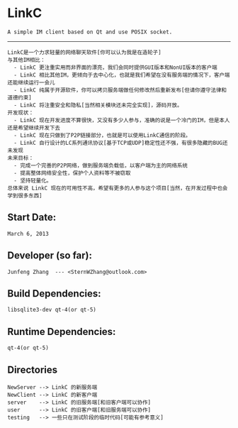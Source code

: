 
# LinkC
    A simple IM client based on Qt and use POSIX socket.
---
    LinkC是一个力求轻量的网络聊天软件[你可以认为我是在造轮子]
    与其他IM相比：
      - LinkC 更注重实用而非界面的漂亮，我们会同时提供GUI版本和NonUI版本的客户端
      - LinkC 相比其他IM，更倾向于去中心化，也就是我们希望在没有服务端的情况下，客户端还能继续运行一会儿
      - LinkC 纯属于开源软件，你可以拷贝服务端做任何修改然后重新发布[但请你遵守法律和道德约束]
      - LinkC 将注重安全和隐私[当然相关模块还未完全实现]，源码开放。
    开发现状：
      - LinkC 现在开发进度不算很快，又没有多少人参与，准确的说是一个冷门的IM，但是本人还是希望继续开发下去
      - LinkC 现在只做到了P2P链接部分，也就是可以使用LinkC通信的阶段。
      - LinkC 自行设计的LC系列通讯协议[基于TCP或UDP]稳定性还不强，有很多隐藏的BUG还未发现
    未来目标：
      - 完成一个完善的P2P网络，做到服务端负载低，以客户端为主的网络系统
      - 提高整体网络安全性，保护个人资料等不被窃取
      - 坚持轻量化。
    总体来说 LinkC 现在的可用性不高，希望有更多的人参与这个项目[当然，在开发过程中也会学到很多东西]


## Start Date:
    March 6, 2013

## Developer (so far):
    Junfeng Zhang  --- <SternWZhang@outlook.com>

## Build Dependencies:
    libsqlite3-dev qt-4(or qt-5)
## Runtime Dependencies:
    qt-4(or qt-5)

## Directories
    NewServer --> LinkC 的新服务端
    NewClient --> LinkC 的新客户端
    server    --> LinkC 的旧服务端[和旧客户端可以协作]
    user      --> LinkC 的旧客户端[和旧服务端可以协作]
    testing   --> 一些只在测试阶段的临时代码[可能有参考意义]
